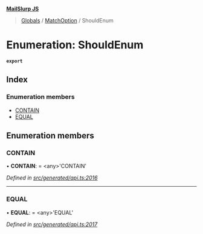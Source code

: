 **[MailSlurp JS](../README.md)**

> [Globals](../README.md) / [MatchOption](../modules/matchoption.md) / ShouldEnum

# Enumeration: ShouldEnum

**`export`** 

## Index

### Enumeration members

* [CONTAIN](matchoption.shouldenum.md#contain)
* [EQUAL](matchoption.shouldenum.md#equal)

## Enumeration members

### CONTAIN

•  **CONTAIN**:  = \<any>'CONTAIN'

*Defined in [src/generated/api.ts:2016](https://github.com/mailslurp/mailslurp-client/blob/65d1444/src/generated/api.ts#L2016)*

___

### EQUAL

•  **EQUAL**:  = \<any>'EQUAL'

*Defined in [src/generated/api.ts:2017](https://github.com/mailslurp/mailslurp-client/blob/65d1444/src/generated/api.ts#L2017)*
